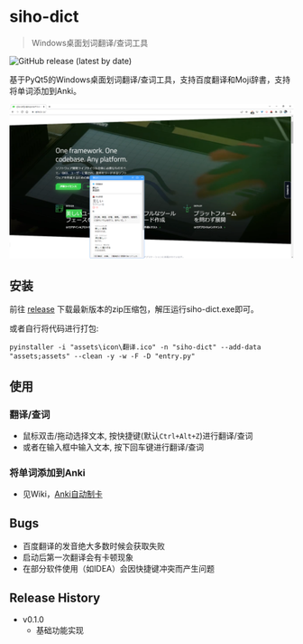 # siho-dict
> Windows桌面划词翻译/查词工具

![GitHub release (latest by date)](https://img.shields.io/github/v/release/shi-hou/siho-dict?color=%23409EFF)

基于PyQt5的Windows桌面划词翻译/查词工具，支持百度翻译和Moji辞書，支持将单词添加到Anki。

![img.png](img.png)

## 安装
前往 [release](https://github.com/shi-hou/siho-dict/releases) 下载最新版本的zip压缩包，解压运行siho-dict.exe即可。

或者自行将代码进行打包: 
```
pyinstaller -i "assets\icon\翻译.ico" -n "siho-dict" --add-data "assets;assets" --clean -y -w -F -D "entry.py"
```

## 使用
### 翻译/查词

- 鼠标双击/拖动选择文本, 按快捷键(默认`Ctrl+Alt+Z`)进行翻译/查词
- 或者在输入框中输入文本, 按下回车键进行翻译/查词

### 将单词添加到Anki
- 见Wiki，[Anki自动制卡](https://github.com/shi-hou/siho-dict/wiki/Anki%E8%87%AA%E5%8A%A8%E5%88%B6%E5%8D%A1)

## Bugs

- 百度翻译的发音绝大多数时候会获取失败
- 启动后第一次翻译会有卡顿现象
- 在部分软件使用（如IDEA）会因快捷键冲突而产生问题

## Release History
- v0.1.0
  - 基础功能实现